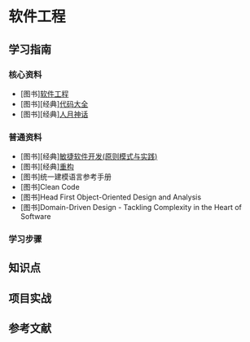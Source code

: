 # 软件工程

## 学习指南

### 核心资料

* [图书][软件工程](http://product.dangdang.com/25231549.html)
* [图书][经典][代码大全](http://product.dangdang.com/22543344.html)
* [图书][经典][人月神话](http://product.dangdang.com/23677487.html)

### 普通资料

* [图书][经典][敏捷软件开发(原则模式与实践)](http://product.dangdang.com/8771440.html)
* [图书][经典][重构](http://product.dangdang.com/23734636.html)
* [图书]统一建模语言参考手册
* [图书]Clean Code
* [图书]Head First Object-Oriented Design and Analysis
* [图书]Domain-Driven Design - Tackling Complexity in the Heart of Software

### 学习步骤

## 知识点

## 项目实战

## 参考文献
